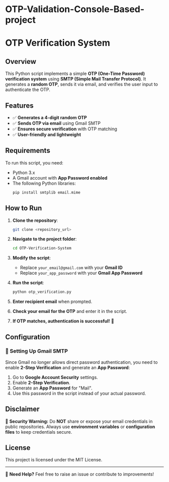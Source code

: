 # OTP-Validation-Console-Based-project
# OTP Verification System

## Overview
This Python script implements a simple **OTP (One-Time Password) verification system** using **SMTP (Simple Mail Transfer Protocol)**. It generates a **random OTP**, sends it via email, and verifies the user input to authenticate the OTP.

## Features
- ✅ **Generates a 4-digit random OTP**
- ✅ **Sends OTP via email** using Gmail SMTP
- ✅ **Ensures secure verification** with OTP matching
- ✅ **User-friendly and lightweight**

## Requirements
To run this script, you need:
- Python 3.x
- A Gmail account with **App Password enabled**
- The following Python libraries:
  ```sh
  pip install smtplib email.mime
  ```

## How to Run
1. **Clone the repository**:
   ```sh
   git clone <repository_url>
   ```
2. **Navigate to the project folder**:
   ```sh
   cd OTP-Verification-System
   ```
3. **Modify the script**:
   - Replace `your_email@gmail.com` with your **Gmail ID**
   - Replace `your_app_password` with your **Gmail App Password**

4. **Run the script**:
   ```sh
   python otp_verification.py
   ```
5. **Enter recipient email** when prompted.
6. **Check your email for the OTP** and enter it in the script.
7. **If OTP matches, authentication is successful!** 🎉

## Configuration
### 🔐 Setting Up Gmail SMTP
Since Gmail no longer allows direct password authentication, you need to enable **2-Step Verification** and generate an **App Password**:
1. Go to **Google Account Security** settings.
2. Enable **2-Step Verification**.
3. Generate an **App Password** for "Mail".
4. Use this password in the script instead of your actual password.

## Disclaimer
🚨 **Security Warning:** Do **NOT** share or expose your email credentials in public repositories. Always use **environment variables** or **configuration files** to keep credentials secure.

## License
This project is licensed under the MIT License.

---

📧 **Need Help?** Feel free to raise an issue or contribute to improvements!

